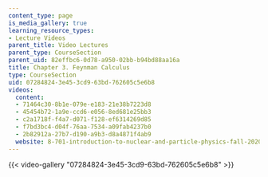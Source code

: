 ```yaml
---
content_type: page
is_media_gallery: true
learning_resource_types:
- Lecture Videos
parent_title: Video Lectures
parent_type: CourseSection
parent_uid: 82effbc6-0d78-a950-02bb-b94bd88aa16a
title: Chapter 3. Feynman Calculus
type: CourseSection
uid: 07284824-3e45-3cd9-63bd-762605c5e6b8
videos:
  content:
  - 71464c30-8b1e-079e-e183-21e38b7223d8
  - 45454b72-1a9e-ccd6-e056-8ed681e25bb3
  - c2a1718f-f4a7-d071-f128-ef6314269d85
  - f7bd3bc4-d04f-76aa-7534-a09fab4237b0
  - 2b82912a-27b7-d190-a9b3-d8a4871f4ab9
  website: 8-701-introduction-to-nuclear-and-particle-physics-fall-2020
---
```



{{< video-gallery "07284824-3e45-3cd9-63bd-762605c5e6b8" >}}

